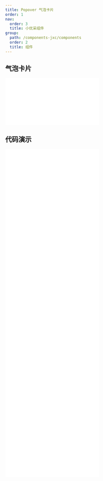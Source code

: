 ```yaml
---
title: Popover 气泡卡片
order: 1
nav:
  order: 3
  title: 小优采组件
group:
  path: /components-jxc/components
  order: 2
  title: 组件
---
```


## 气泡卡片

<div>
<embed src="@docs-common/popover/index.md"></embed>
</div>
        
## 代码演示

<Row gutter=8>

  <Col span=12>
    
  <div class="code-box"><embed src="@abiz-rc-jxc/popover/demo/basic-popover-jxc.md"></embed></div>
          
  <div class="code-box"><embed src="@abiz-rc-jxc/popover/demo/placement-popover-jxc.md"></embed></div>
          
  <div class="code-box"><embed src="@abiz-rc-jxc/popover/demo/arrow-point-at-center-popover-jxc.md"></embed></div>
          
  </Col>
          
  <Col span=12>
    
  <div class="code-box"><embed src="@abiz-rc-jxc/popover/demo/triggerType-popover-jxc.md"></embed></div>
          
  <div class="code-box"><embed src="@abiz-rc-jxc/popover/demo/control-popover-jxc.md"></embed></div>
          
  <div class="code-box"><embed src="@abiz-rc-jxc/popover/demo/hover-with-click-popover-jxc.md"></embed></div>
          
  </Col>
          
</Row>
        
<div><embed src="@docs-common/popover/index-api.md"></embed><div>
        